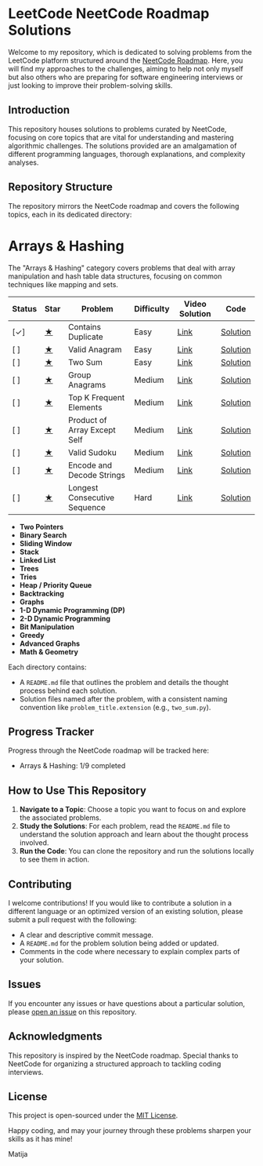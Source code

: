 # LeetCode NeetCode Roadmap Solutions

Welcome to my repository, which is dedicated to solving problems from the LeetCode platform structured around the [NeetCode Roadmap](https://neetcode.io/roadmap). Here, you will find my approaches to the challenges, aiming to help not only myself but also others who are preparing for software engineering interviews or just looking to improve their problem-solving skills.

## Introduction

This repository houses solutions to problems curated by NeetCode, focusing on core topics that are vital for understanding and mastering algorithmic challenges. The solutions provided are an amalgamation of different programming languages, thorough explanations, and complexity analyses.

## Repository Structure

The repository mirrors the NeetCode roadmap and covers the following topics, each in its dedicated directory:

# Arrays & Hashing

The "Arrays & Hashing" category covers problems that deal with array manipulation and hash table data structures, focusing on common techniques like mapping and sets.

| Status | Star | Problem | Difficulty | Video Solution | Code |
|--------|------|---------|------------|----------------|------|
| [✓]    | [★](#) | Contains Duplicate | Easy | [Link](https://www.youtube.com/watch?v=3OamzN90kPg) | [Solution](https://github.com/mbrnas/leetcode-roadmap/blob/main/src/main/java/org/company/arraysandhashing/ContainsDuplicate.java) |
| [ ]    | [★](#) | Valid Anagram | Easy | [Link](#) | [Solution](#) |
| [ ]    | [★](#) | Two Sum | Easy | [Link](#) | [Solution](#) |
| [ ]    | [★](#) | Group Anagrams | Medium | [Link](#) | [Solution](#) |
| [ ]    | [★](#) | Top K Frequent Elements | Medium | [Link](#) | [Solution](#) |
| [ ]    | [★](#) | Product of Array Except Self | Medium | [Link](#) | [Solution](#) |
| [ ]    | [★](#) | Valid Sudoku | Medium | [Link](#) | [Solution](#) |
| [ ]    | [★](#) | Encode and Decode Strings | Medium | [Link](#) | [Solution](#) |
| [ ]    | [★](#) | Longest Consecutive Sequence | Hard | [Link](#) | [Solution](#) |

- **Two Pointers**
- **Binary Search**
- **Sliding Window**
- **Stack**
- **Linked List**
- **Trees**
- **Tries**
- **Heap / Priority Queue**
- **Backtracking**
- **Graphs**
- **1-D Dynamic Programming (DP)**
- **2-D Dynamic Programming**
- **Bit Manipulation**
- **Greedy**
- **Advanced Graphs**
- **Math & Geometry**

Each directory contains:

- A `README.md` file that outlines the problem and details the thought process behind each solution.
- Solution files named after the problem, with a consistent naming convention like `problem_title.extension` (e.g., `two_sum.py`).

## Progress Tracker

Progress through the NeetCode roadmap will be tracked here:

- Arrays & Hashing: 1/9 completed

## How to Use This Repository

1. **Navigate to a Topic**: Choose a topic you want to focus on and explore the associated problems.
2. **Study the Solutions**: For each problem, read the `README.md` file to understand the solution approach and learn about the thought process involved.
3. **Run the Code**: You can clone the repository and run the solutions locally to see them in action.

## Contributing

I welcome contributions! If you would like to contribute a solution in a different language or an optimized version of an existing solution, please submit a pull request with the following:

- A clear and descriptive commit message.
- A `README.md` for the problem solution being added or updated.
- Comments in the code where necessary to explain complex parts of your solution.

## Issues

If you encounter any issues or have questions about a particular solution, please [open an issue](https://github.com/YourGitHubUsername/leetcode-neetcode-roadmap-solutions/issues) on this repository.

## Acknowledgments

This repository is inspired by the NeetCode roadmap. Special thanks to NeetCode for organizing a structured approach to tackling coding interviews.

## License

This project is open-sourced under the [MIT License](LICENSE.md).

Happy coding, and may your journey through these problems sharpen your skills as it has mine!

Matija
